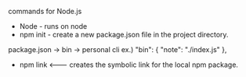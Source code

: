 commands for Node.js

* Node <filename>  - runs on node
* npm init - create a new package.json file in the project directory.

package.json -> bin -> personal cli 
    ex.) "bin": {
                    "note": "./index.js"
                },

* npm link <--- creates the symbolic link for the local npm package.